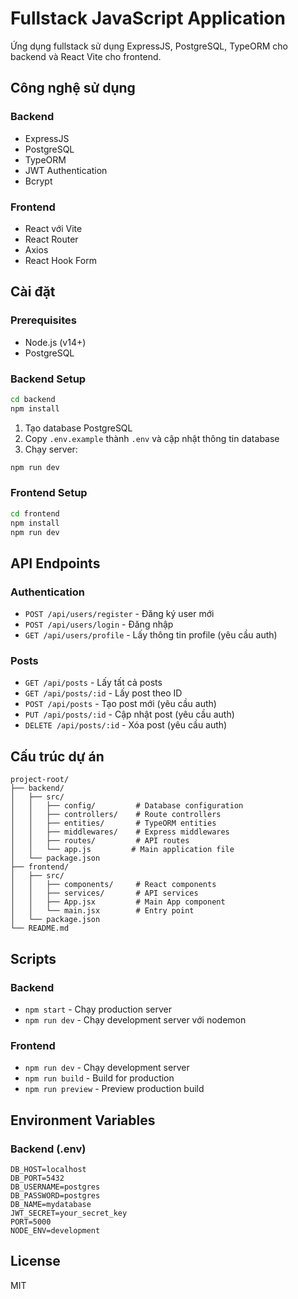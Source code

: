 # Fullstack JavaScript Application

Ứng dụng fullstack sử dụng ExpressJS, PostgreSQL, TypeORM cho backend và React Vite cho frontend.

## Công nghệ sử dụng

### Backend
- ExpressJS
- PostgreSQL
- TypeORM
- JWT Authentication
- Bcrypt

### Frontend
- React với Vite
- React Router
- Axios
- React Hook Form

## Cài đặt

### Prerequisites
- Node.js (v14+)
- PostgreSQL

### Backend Setup

```bash
cd backend
npm install
```

1. Tạo database PostgreSQL
2. Copy `.env.example` thành `.env` và cập nhật thông tin database
3. Chạy server:

```bash
npm run dev
```

### Frontend Setup

```bash
cd frontend
npm install
npm run dev
```

## API Endpoints

### Authentication
- `POST /api/users/register` - Đăng ký user mới
- `POST /api/users/login` - Đăng nhập
- `GET /api/users/profile` - Lấy thông tin profile (yêu cầu auth)

### Posts
- `GET /api/posts` - Lấy tất cả posts
- `GET /api/posts/:id` - Lấy post theo ID
- `POST /api/posts` - Tạo post mới (yêu cầu auth)
- `PUT /api/posts/:id` - Cập nhật post (yêu cầu auth)
- `DELETE /api/posts/:id` - Xóa post (yêu cầu auth)

## Cấu trúc dự án

```
project-root/
├── backend/
│   ├── src/
│   │   ├── config/         # Database configuration
│   │   ├── controllers/    # Route controllers
│   │   ├── entities/       # TypeORM entities
│   │   ├── middlewares/    # Express middlewares
│   │   ├── routes/         # API routes
│   │   └── app.js         # Main application file
│   └── package.json
├── frontend/
│   ├── src/
│   │   ├── components/     # React components
│   │   ├── services/       # API services
│   │   ├── App.jsx         # Main App component
│   │   └── main.jsx        # Entry point
│   └── package.json
└── README.md
```

## Scripts

### Backend
- `npm start` - Chạy production server
- `npm run dev` - Chạy development server với nodemon

### Frontend
- `npm run dev` - Chạy development server
- `npm run build` - Build for production
- `npm run preview` - Preview production build

## Environment Variables

### Backend (.env)
```
DB_HOST=localhost
DB_PORT=5432
DB_USERNAME=postgres
DB_PASSWORD=postgres
DB_NAME=mydatabase
JWT_SECRET=your_secret_key
PORT=5000
NODE_ENV=development
```

## License

MIT